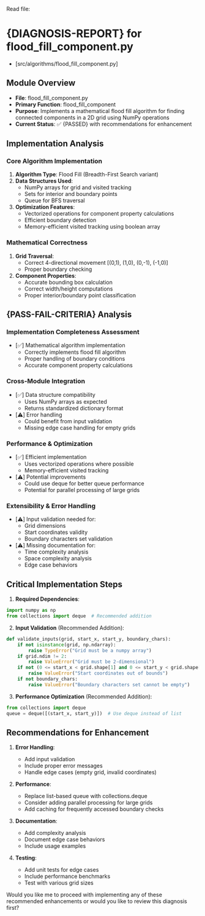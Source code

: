 Read file:

# {DIAGNOSIS-REPORT} for flood_fill_component.py

- [src/algorithms/flood_fill_component.py]

## Module Overview

- **File**: flood_fill_component.py
- **Primary Function**: flood_fill_component
- **Purpose**: Implements a mathematical flood fill algorithm for finding connected components in a 2D grid using NumPy operations
- **Current Status**: ✅ {PASSED} with recommendations for enhancement

## Implementation Analysis

### Core Algorithm Implementation

1. **Algorithm Type**: Flood Fill (Breadth-First Search variant)
2. **Data Structures Used**:
   - NumPy arrays for grid and visited tracking
   - Sets for interior and boundary points
   - Queue for BFS traversal
3. **Optimization Features**:
   - Vectorized operations for component property calculations
   - Efficient boundary detection
   - Memory-efficient visited tracking using boolean array

### Mathematical Correctness

1. **Grid Traversal**:
   - Correct 4-directional movement [(0,1), (1,0), (0,-1), (-1,0)]
   - Proper boundary checking
2. **Component Properties**:
   - Accurate bounding box calculation
   - Correct width/height computations
   - Proper interior/boundary point classification

## {PASS-FAIL-CRITERIA} Analysis

### Implementation Completeness Assessment

- [✅] Mathematical algorithm implementation
  - Correctly implements flood fill algorithm
  - Proper handling of boundary conditions
  - Accurate component property calculations

### Cross-Module Integration

- [✅] Data structure compatibility
  - Uses NumPy arrays as expected
  - Returns standardized dictionary format
- [⚠️] Error handling
  - Could benefit from input validation
  - Missing edge case handling for empty grids

### Performance & Optimization

- [✅] Efficient implementation
  - Uses vectorized operations where possible
  - Memory-efficient visited tracking
- [⚠️] Potential improvements
  - Could use deque for better queue performance
  - Potential for parallel processing of large grids

### Extensibility & Error Handling

- [⚠️] Input validation needed for:
  - Grid dimensions
  - Start coordinates validity
  - Boundary characters set validation
- [⚠️] Missing documentation for:
  - Time complexity analysis
  - Space complexity analysis
  - Edge case behaviors

## Critical Implementation Steps

1. **Required Dependencies**:

```python
import numpy as np
from collections import deque  # Recommended addition
```

2. **Input Validation** (Recommended Addition):

```python
def validate_inputs(grid, start_x, start_y, boundary_chars):
    if not isinstance(grid, np.ndarray):
        raise TypeError("Grid must be a numpy array")
    if grid.ndim != 2:
        raise ValueError("Grid must be 2-dimensional")
    if not (0 <= start_x < grid.shape[1] and 0 <= start_y < grid.shape[0]):
        raise ValueError("Start coordinates out of bounds")
    if not boundary_chars:
        raise ValueError("Boundary characters set cannot be empty")
```

3. **Performance Optimization** (Recommended Addition):

```python
from collections import deque
queue = deque([(start_x, start_y)])  # Use deque instead of list
```

## Recommendations for Enhancement

1. **Error Handling**:

   - Add input validation
   - Include proper error messages
   - Handle edge cases (empty grid, invalid coordinates)

2. **Performance**:

   - Replace list-based queue with collections.deque
   - Consider adding parallel processing for large grids
   - Add caching for frequently accessed boundary checks

3. **Documentation**:

   - Add complexity analysis
   - Document edge case behaviors
   - Include usage examples

4. **Testing**:
   - Add unit tests for edge cases
   - Include performance benchmarks
   - Test with various grid sizes

Would you like me to proceed with implementing any of these recommended enhancements or would you like to review this diagnosis first?
